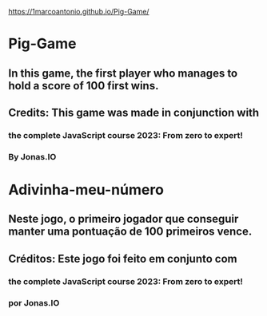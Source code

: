 https://1marcoantonio.github.io/Pig-Game/

# Pig-Game
## In this game, the first player who manages to hold a score of 100 first wins.

## Credits: This game was made in conjunction with
### the complete JavaScript course 2023: From zero to expert!
### By Jonas.IO

# Adivinha-meu-número
## Neste jogo, o primeiro jogador que conseguir manter uma pontuação de 100 primeiros vence.

## Créditos: Este jogo foi feito em conjunto com
### the complete JavaScript course 2023: From zero to expert!
### por Jonas.IO
